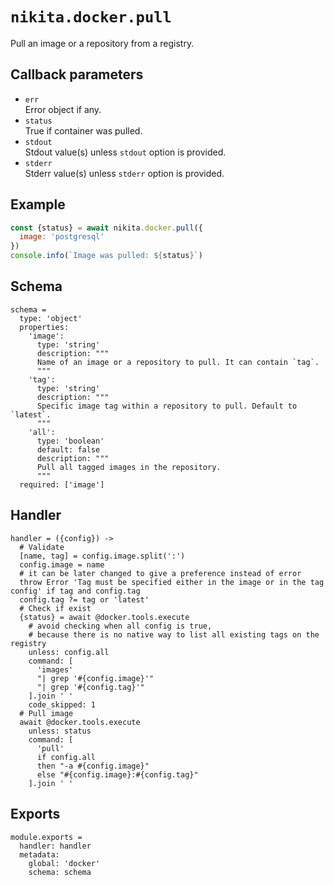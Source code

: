 
# `nikita.docker.pull`

Pull an image or a repository from a registry.

## Callback parameters

* `err`   
  Error object if any.
* `status`   
  True if container was pulled.
* `stdout`   
  Stdout value(s) unless `stdout` option is provided.
* `stderr`   
  Stderr value(s) unless `stderr` option is provided.

## Example

```js
const {status} = await nikita.docker.pull({
  image: 'postgresql'
})
console.info(`Image was pulled: ${status}`)
```

## Schema

    schema =
      type: 'object'
      properties:
        'image':
          type: 'string'
          description: """
          Name of an image or a repository to pull. It can contain `tag`.
          """
        'tag':
          type: 'string'
          description: """
          Specific image tag within a repository to pull. Default to `latest`.
          """
        'all':
          type: 'boolean'
          default: false
          description: """
          Pull all tagged images in the repository.
          """
      required: ['image']

## Handler

    handler = ({config}) ->
      # Validate
      [name, tag] = config.image.split(':')
      config.image = name
      # it can be later changed to give a preference instead of error
      throw Error 'Tag must be specified either in the image or in the tag config' if tag and config.tag
      config.tag ?= tag or 'latest'
      # Check if exist
      {status} = await @docker.tools.execute
        # avoid checking when all config is true,
        # because there is no native way to list all existing tags on the registry
        unless: config.all
        command: [
          'images'
          "| grep '#{config.image}'"
          "| grep '#{config.tag}'"
        ].join ' '
        code_skipped: 1
      # Pull image
      await @docker.tools.execute
        unless: status
        command: [
          'pull'
          if config.all
          then "-a #{config.image}"
          else "#{config.image}:#{config.tag}"
        ].join ' '

## Exports

    module.exports =
      handler: handler
      metadata:
        global: 'docker'
        schema: schema
